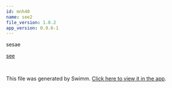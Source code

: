 ```yaml
---
id: mnh40
name: see2
file_version: 1.0.2
app_version: 0.9.6-1
---
```


sesae





[see](see.qe2v7.sw.md)

<br/>

This file was generated by Swimm. [Click here to view it in the app](http://localhost:5001/repos/Z2l0aHViJTNBJTNBVGVzdFJlcG8xJTNBJTNBU2hhdWxBbXJhblM=/docs/mnh40).
